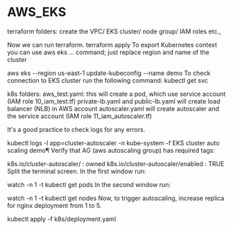 # AWS_EKS

terraform folders:
create the VPC/ EKS cluster/ node group/ IAM roles etc.,

Now we can run terraform.
terraform apply
To export Kubernetes context you can use aws eks ... command; just replace region and name of the cluster

aws eks --region us-east-1 update-kubeconfig --name demo
To check connection to EKS cluster run the following command:
kubectl get svc

k8s folders:
aws_test.yaml: this will create a pod, which use service account (IAM role 10_iam_test.tf)
private-lb.yaml and public-lb.yaml will create load balancer (NLB) in AWS account
autoscaler.yaml will create autoscaler and the service account (IAM role 11_iam_autoscaler.tf)

It's a good practice to check logs for any errors.


kubectl logs -l app=cluster-autoscaler -n kube-system -f
EKS cluster auto scaling demo¶
Verify that AG (aws autoscaling group) has required tags:

k8s.io/cluster-autoscaler/<cluster-name> : owned
k8s.io/cluster-autoscaler/enabled : TRUE
Split the terminal screen. In the first window run:


watch -n 1 -t kubectl get pods
In the second window run:


watch -n 1 -t kubectl get nodes
Now, to trigger autoscaling, increase replica for nginx deployment from 1 to 5.


kubectl apply -f k8s/deployment.yaml

